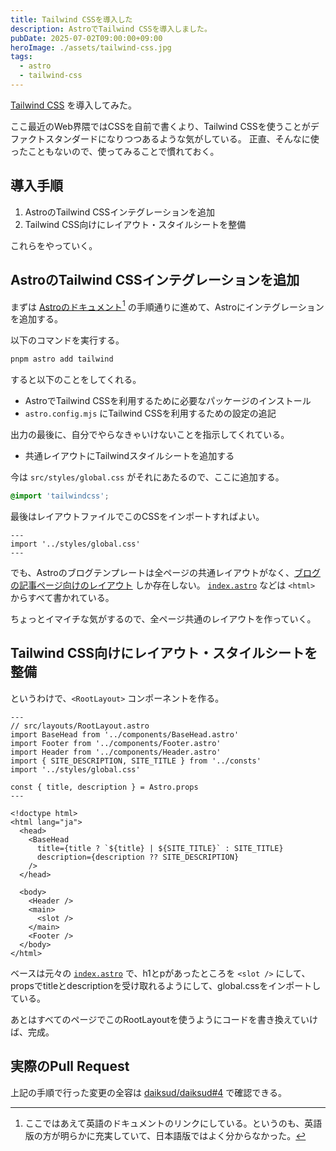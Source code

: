 ```yaml
---
title: Tailwind CSSを導入した
description: AstroでTailwind CSSを導入しました。
pubDate: 2025-07-02T09:00:00+09:00
heroImage: ./assets/tailwind-css.jpg
tags:
  - astro
  - tailwind-css
---
```


[Tailwind CSS](https://tailwindcss.com/) を導入してみた。

ここ最近のWeb界隈ではCSSを自前で書くより、Tailwind CSSを使うことがデファクトスタンダードになりつつあるような気がしている。
正直、そんなに使ったこともないので、使ってみることで慣れておく。

## 導入手順

1. AstroのTailwind CSSインテグレーションを追加
2. Tailwind CSS向けにレイアウト・スタイルシートを整備

これらをやっていく。

## AstroのTailwind CSSインテグレーションを追加

まずは [Astroのドキュメント](https://docs.astro.build/en/guides/styling/#tailwind)[^1] の手順通りに進めて、Astroにインテグレーションを追加する。

[^1]: ここではあえて英語のドキュメントのリンクにしている。というのも、英語版の方が明らかに充実していて、日本語版ではよく分からなかった。

以下のコマンドを実行する。

```sh
pnpm astro add tailwind
```

すると以下のことをしてくれる。

- AstroでTailwind CSSを利用するために必要なパッケージのインストール
- `astro.config.mjs` にTailwind CSSを利用するための設定の追記

出力の最後に、自分でやらなきゃいけないことを指示してくれている。

- 共通レイアウトにTailwindスタイルシートを追加する

今は `src/styles/global.css` がそれにあたるので、ここに追加する。

```css
@import 'tailwindcss';
```

最後はレイアウトファイルでこのCSSをインポートすればよい。

```astro
---
import '../styles/global.css'
---
```

でも、Astroのブログテンプレートは全ページの共通レイアウトがなく、[ブログの記事ページ向けのレイアウト](https://github.com/daiksud/daiksud/tree/8fab36b33c4a6a48d834eb80f084b0b52f32d874/src/layouts) しか存在しない。
[`index.astro`](https://github.com/daiksud/daiksud/blob/8fab36b33c4a6a48d834eb80f084b0b52f32d874/src/pages/index.astro) などは `<html>` からすべて書かれている。

ちょっとイマイチな気がするので、全ページ共通のレイアウトを作っていく。

## Tailwind CSS向けにレイアウト・スタイルシートを整備

というわけで、`<RootLayout>` コンポーネントを作る。

```astro
---
// src/layouts/RootLayout.astro
import BaseHead from '../components/BaseHead.astro'
import Footer from '../components/Footer.astro'
import Header from '../components/Header.astro'
import { SITE_DESCRIPTION, SITE_TITLE } from '../consts'
import '../styles/global.css'

const { title, description } = Astro.props
---

<!doctype html>
<html lang="ja">
  <head>
    <BaseHead
      title={title ? `${title} | ${SITE_TITLE}` : SITE_TITLE}
      description={description ?? SITE_DESCRIPTION}
    />
  </head>

  <body>
    <Header />
    <main>
      <slot />
    </main>
    <Footer />
  </body>
</html>
```

ベースは元々の [`index.astro`](https://github.com/daiksud/daiksud/blob/8fab36b33c4a6a48d834eb80f084b0b52f32d874/src/pages/index.astro) で、h1とpがあったところを `<slot />` にして、propsでtitleとdescriptionを受け取れるようにして、global.cssをインポートしている。

あとはすべてのページでこのRootLayoutを使うようにコードを書き換えていけば、完成。

## 実際のPull Request

上記の手順で行った変更の全容は [daiksud/daiksud#4](https://github.com/daiksud/daiksud/pull/4) で確認できる。
